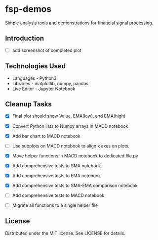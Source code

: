 # fsp-demos
Simple analysis tools and demonstrations for financial signal processing.


## Introduction
- [ ] add screenshot of completed plot


## Technologies Used
- Languages - Python3
- Libraries - matplotlib, numpy, pandas
- Live Editor - Jupyter Notebook


## Cleanup Tasks
- [x] Final plot should show Value, EMA(low), and EMA(high)
- [x] Convert Python lists to Numpy arrays in MACD notebook
- [x] Add bar chart to MACD notebook
- [ ] Use subplots on MACD notebook to align x axes on plots.
- [x] Move helper functions in MACD notebook to dedicated file.py
- [x] Add comprehensive tests to SMA notebook
- [x] Add comprehensive tests to EMA notebook
- [x] Add comprehensive tests to SMA-EMA comparison notebook
- [ ] Add comprehensive tests to MACD notebook
- [ ] Migrate all functions to a single helper file


## License
Distributed under the MIT license. See LICENSE for details.
